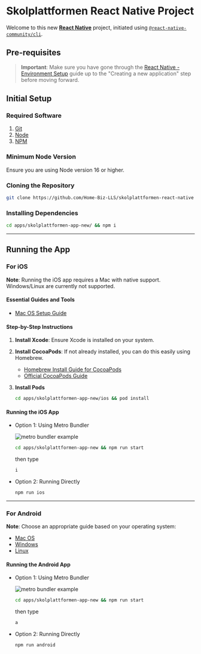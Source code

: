 # Skolplattformen React Native Project

Welcome to this new [**React Native**](https://reactnative.dev) project, initiated using [`@react-native-community/cli`](https://github.com/react-native-community/cli).

## Pre-requisites

> **Important**: Make sure you have gone through the [React Native - Environment Setup](https://reactnative.dev/docs/environment-setup) guide up to the "Creating a new application" step before moving forward.

## Initial Setup

### Required Software

1. [Git](https://git-scm.com/)
2. [Node](https://nodejs.org/en/)
3. [NPM](https://docs.npmjs.com/cli/v8/commands/npm-install)

### Minimum Node Version
Ensure you are using Node version 16 or higher.

### Cloning the Repository

```bash
git clone https://github.com/Home-Biz-LLS/skolplattformen-react-native
```

### Installing Dependencies

```bash
cd apps/skolplattformen-app-new/ && npm i
```

---

## Running the App

### For iOS

**Note**: Running the iOS app requires a Mac with native support. Windows/Linux are currently not supported.

#### Essential Guides and Tools

* [Mac OS Setup Guide](https://reactnative.dev/docs/environment-setup)

#### Step-by-Step Instructions

1. **Install Xcode**: Ensure Xcode is installed on your system.

2. **Install CocoaPods**: If not already installed, you can do this easily using Homebrew.
    - [Homebrew Install Guide for CocoaPods](https://formulae.brew.sh/formula/cocoapods)
    - [Official CocoaPods Guide](https://guides.cocoapods.org/using/getting-started.html)

3. **Install Pods**
    ```bash
    cd apps/skolplattformen-app-new/ios && pod install
    ```

#### Running the iOS App


* Option 1: Using Metro Bundler

  ![metro bundler example](image.png)
    ```bash
    cd apps/skolplattformen-app-new && npm run start
    ```
    then type
    ```bash
    i
    ```

* Option 2: Running Directly
    ```bash
    npm run ios
    ```

---

### For Android

**Note**: Choose an appropriate guide based on your operating system:

* [Mac OS](/docs/android_mac.md)
* [Windows](/docs/android_windows.md)
* [Linux](/docs/android_linux.md)

#### Running the Android App

* Option 1: Using Metro Bundler

  ![metro bundler example](image.png)
    ```bash
    cd apps/skolplattformen-app-new && npm run start
    ```
    then type
    ```bash
    a
    ```

* Option 2: Running Directly
    ```bash
    npm run android
    ```